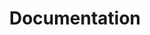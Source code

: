 ---
layout: default
title: Documentation
nav_order: 2
has_children: true
permalink: /documentation
redirect_to: "documentation/installation"
---